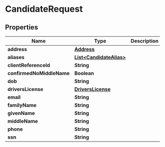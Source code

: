 
# CandidateRequest

## Properties
Name | Type | Description | Notes
------------ | ------------- | ------------- | -------------
**address** | [**Address**](Address.md) |  |  [optional]
**aliases** | [**List&lt;CandidateAlias&gt;**](CandidateAlias.md) |  |  [optional]
**clientReferenceId** | **String** |  |  [optional]
**confirmedNoMiddleName** | **Boolean** |  |  [optional]
**dob** | **String** |  |  [optional]
**driversLicense** | [**DriversLicense**](DriversLicense.md) |  |  [optional]
**email** | **String** |  |  [optional]
**familyName** | **String** |  |  [optional]
**givenName** | **String** |  |  [optional]
**middleName** | **String** |  |  [optional]
**phone** | **String** |  |  [optional]
**ssn** | **String** |  |  [optional]



